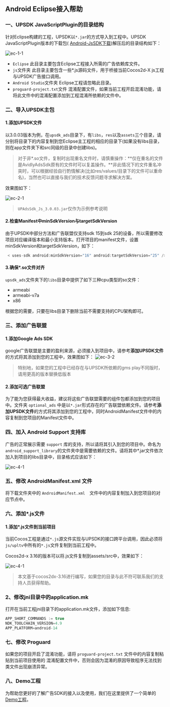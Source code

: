 ## Android Eclipse接入帮助


### 一、UPSDK JavaScriptPlugin的目录结构
针对Eclipse构建的工程，UPSDK以`*.jar`的方式导入到工程中。UPSDK JavaScriptPlugin版本的下载包( [Android-JsSDK下载](http://docs.upltv.com/zh/master/chapters/chapter10.html "SDK下载页面"))解压后的目录结构如下：

![ec-1-1](http://docc.upltv.com/uploads/201805/5af3e73af0172_5af3e73a.png "ec-1-1")
- `Eclipse`
	此目录主要包含Eclipse工程接入所需的广告依赖库文件。
- `js`文件夹
	此目录主要包含一些*.js源码文件，用于桥接当前Cocos2d-X js工程与UPSDK广告接口调用。
- `Android Studio`文件夹
	Eclipse工程请忽略此目录。
- `proguard-project.txt`文件
	混淆配置文件，如果当前工程开启混淆功能，请将此文件中的混淆配置添加到工程混淆所依赖的文件中。
	

### 二、导入UPSDK主包
#### 1.添加UPSDK文件
以3.0.03版本为例，在`upsdk_ads`目录下，有`libs`，`res`以及`assets`三个目录，请分别将目录下的内容复制到您Eclipse主工程的相应的目录下(如果没有libs目录，则在app文件夹下和src同级的目录中创建libs)。
> 对于非*.so文件，复制时出现重名文件时，请慎重操作：**仅在重名的文件是AvidlyAdsSdk原有的文件时可以复盖操作。**非此情况下的文件重名冲突时，可以根据经验自行酌情解决(比如res/values/目录下的文件可以重命名)，当然也可以直接与我们的技术反馈问题寻求解决方案。

效果图如下：

![ec-2-1](http://docc.upltv.com/uploads/201805/5af3e8f29e3c9_5af3e8f2.png "ec-2-1")

> `UPAdsSdk_Js_3.0.03.jar`仅作为示例参考说明

#### 2.检查Manifest中minSdkVersion与targetSdkVersion
由于UPSDK中部分方法和广告联盟仅支持sdk 15到sdk 25的设备，所以需要修改项目对应编译版本和最小支持版本。打开项目的manifest文件，设置minSdkVersion和targetSdkVersion，如下：
```groovy
 < uses-sdk android:minSdkVersion="16" android:targetSdkVersion="25" />
```
#### 3.确保*.so文件对齐
`upsdk_ads`文件夹下的`libs`目录中提供了如下三种cpu类型的so文件：
- armeabi
- armeabi-v7a
- x86

根据您的需要，只要在libs目录下删除当前不需要支持的CPU架构即可。

### 三、添加广告联盟
#### 1.添加Google Ads SDK
google广告联盟是主要的盈利来源，必须接入到项目中，请参考**添加UPSDK文件**的方式将其添加到您的工程中，效果图如下：
![ec-3-2](http://docc.upltv.com/uploads/201805/5af3ebc528686_5af3ebc5.png "ec-3-2")
> 特别地，如果您的工程中已经存在与UPSDK所依赖的gms play不同版时，请用更高的版本替换低版本

#### 2.添加可选广告联盟
为了能为您获得最大收益，建议将这些广告联盟需要的组件包都添加到您的项目中。文件夹 `optional_ads` 中是以`*.jar`形式存在的广告联盟依赖文件。请参考**添加UPSDK文件**的方式将其添加到您的工程中，同时AndroidManifest文件中的内容复制到您项目的Manifest文件中。

### 四、加入 Android Support 支持库
广告的正常展示需要 `support` 库的支持，所以请将其引入到您的项目中。命名为`android_support_library`的文件夹中是需要依赖的文件。请将其中*.jar文件依次加入到项目的libs目录中，目录格式应该如下：

![ec-4-1](http://docc.upltv.com/uploads/201805/5af3e9c639e11_5af3e9c6.png "ec-4-1")

### 五、修改 AndroidManifest.xml 文件
将下载文件夹中的 `AndroidManifest.xml  `文件中的内容复制加入到您项目的对应节点中。

### 六、添加*.js文件
#### 1.添加*.js文件到当前项目
当前Cocos工程是通过`*.js`源文件实现与UPSDK的接口跨平台调用，因此必须将`js/upltv`中所有的`*.js`文件复制到当前工程中。


Cocos2d-x 3.16的版本可以将.js文件复制到assets/src中，效果如下：

![ec-4-1](http://docc.upltv.com/uploads/201805/5af3ea86801bf_5af3ea86.png "ec-4-1")
>本文基于cocos2dx-3.16进行编写，如果您的目录与此不符可联系我们的支持人员获得帮助。

### 2、修改jni目录中的application.mk
打开在当前工程jni目录下的application.mk文件，添加如下信息:
```groovy
APP_SHORT_COMMANDS := true
NDK_TOOLCHAIN_VERSION=4.9
APP_PLATFORM=android-14
```

### 七、修改 Proguard
如果您的项目开启了混淆功能，请将 `proguard-project.txt` 文件中的内容复制粘贴到当前项目使用的 混淆配置文件中，否则会因为混淆的原因导致程序无法找到类文件出现崩溃异常。

### 八、Demo工程
为帮助您更好的了解广告SDK的接入以及使用，我们在这里提供了一个简单的[Demo工程](https://github.com/AvidlyGit/AdSdkDemo-Studio "Demo工程")。
